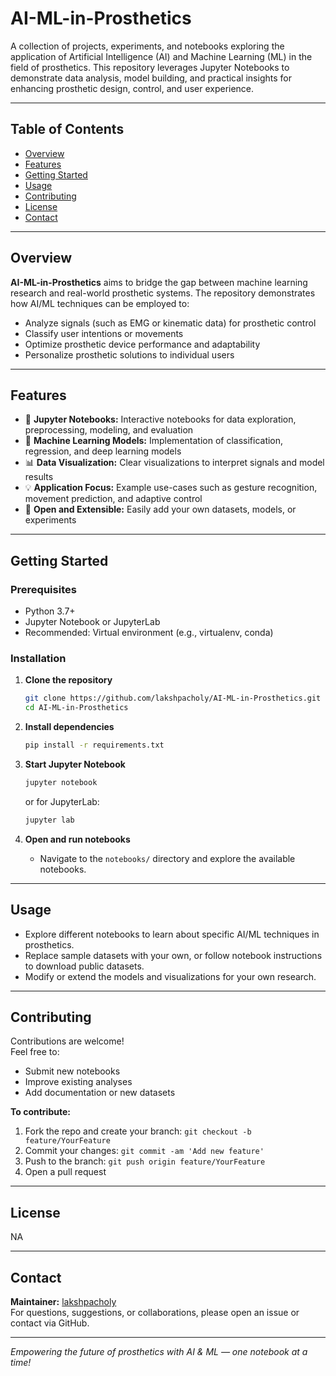 # AI-ML-in-Prosthetics

A collection of projects, experiments, and notebooks exploring the application of Artificial Intelligence (AI) and Machine Learning (ML) in the field of prosthetics. This repository leverages Jupyter Notebooks to demonstrate data analysis, model building, and practical insights for enhancing prosthetic design, control, and user experience.

---

## Table of Contents

- [Overview](#overview)
- [Features](#features)
- [Getting Started](#getting-started)
- [Usage](#usage)
- [Contributing](#contributing)
- [License](#license)
- [Contact](#contact)

---

## Overview

**AI-ML-in-Prosthetics** aims to bridge the gap between machine learning research and real-world prosthetic systems. The repository demonstrates how AI/ML techniques can be employed to:
- Analyze signals (such as EMG or kinematic data) for prosthetic control
- Classify user intentions or movements
- Optimize prosthetic device performance and adaptability
- Personalize prosthetic solutions to individual users

---

## Features

- 📓 **Jupyter Notebooks:** Interactive notebooks for data exploration, preprocessing, modeling, and evaluation
- 🧠 **Machine Learning Models:** Implementation of classification, regression, and deep learning models
- 📊 **Data Visualization:** Clear visualizations to interpret signals and model results
- 💡 **Application Focus:** Example use-cases such as gesture recognition, movement prediction, and adaptive control
- 🔗 **Open and Extensible:** Easily add your own datasets, models, or experiments

---

## Getting Started

### Prerequisites

- Python 3.7+
- Jupyter Notebook or JupyterLab
- Recommended: Virtual environment (e.g., virtualenv, conda)

### Installation

1. **Clone the repository**
   ```bash
   git clone https://github.com/lakshpacholy/AI-ML-in-Prosthetics.git
   cd AI-ML-in-Prosthetics
   ```

2. **Install dependencies**
   ```bash
   pip install -r requirements.txt
   ```

3. **Start Jupyter Notebook**
   ```bash
   jupyter notebook
   ```
   or for JupyterLab:
   ```bash
   jupyter lab
   ```

4. **Open and run notebooks**
   - Navigate to the `notebooks/` directory and explore the available notebooks.

---

## Usage

- Explore different notebooks to learn about specific AI/ML techniques in prosthetics.
- Replace sample datasets with your own, or follow notebook instructions to download public datasets.
- Modify or extend the models and visualizations for your own research.

---


## Contributing

Contributions are welcome!  
Feel free to:
- Submit new notebooks
- Improve existing analyses
- Add documentation or new datasets

**To contribute:**
1. Fork the repo and create your branch: `git checkout -b feature/YourFeature`
2. Commit your changes: `git commit -am 'Add new feature'`
3. Push to the branch: `git push origin feature/YourFeature`
4. Open a pull request

---

## License

NA

---

## Contact

**Maintainer:** [lakshpacholy](https://github.com/lakshpacholy)  
For questions, suggestions, or collaborations, please open an issue or contact via GitHub.

---

*Empowering the future of prosthetics with AI & ML — one notebook at a time!*
